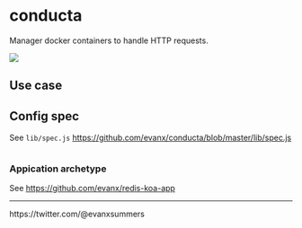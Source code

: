 # conducta

Manager docker containers to handle HTTP requests.

<img src="https://raw.githubusercontent.com/evanx/conducta/master/docs/readme/main.png"/>

## Use case

## Config spec

See `lib/spec.js` https://github.com/evanx/conducta/blob/master/lib/spec.js
```javascript
```

### Appication archetype

See https://github.com/evanx/redis-koa-app

<hr>
https://twitter.com/@evanxsummers
